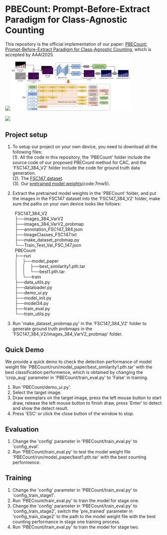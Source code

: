 # PBECount: Prompt-Before-Extract Paradigm for Class-Agnostic Counting
This repository is the official implementation of our paper: [PBECount: Prompt-Before-Extract Paradigm for Class-Agnostic Counting](https://temp), which is accepted by AAAI2025.

<img src="https://github.com/volcanoYcc/PBECount/raw/master/README_images/1.png" width="390px" /><img src="https://github.com/volcanoYcc/PBECount/raw/master/README_images/2.png" width="390px" />  

<img src="https://github.com/volcanoYcc/PBECount/raw/master/README_images/3.png" width="750px" />

## Project setup
1. To setup our project on your own device, you need to download all the following files:  
(1). All the code in this repository, the 'PBECount' folder include the source code of our proposed PBECount method for CAC, and the 'FSC147_384_V2' folder include the code for ground truth data generation.  
(2). The [FSC147 dataset](https://github.com/cvlab-stonybrook/LearningToCountEverything).  
(3). Our [pretrained model weights](https://pan.baidu.com/s/1mzpNd8hXpy6xrg0XBMYROg)(code:7mw5).

2. Extract the pretrained model weights in the 'PBECount' folder, and put the images in the FSC147 dataset into the 'FSC147_384_V2' folder, make sure the paths on your own device looks like follows:

&nbsp;&nbsp;&nbsp;&nbsp;&nbsp;&nbsp;&nbsp;&nbsp;FSC147_384_V2  
&nbsp;&nbsp;&nbsp;&nbsp;&nbsp;&nbsp;&nbsp;&nbsp;├──images_384_VarV2  
&nbsp;&nbsp;&nbsp;&nbsp;&nbsp;&nbsp;&nbsp;&nbsp;├──images_384_VarV2_probmap  
&nbsp;&nbsp;&nbsp;&nbsp;&nbsp;&nbsp;&nbsp;&nbsp;├──annotation_FSC147_384.json  
&nbsp;&nbsp;&nbsp;&nbsp;&nbsp;&nbsp;&nbsp;&nbsp;├──ImageClasses_FSC147.txt  
&nbsp;&nbsp;&nbsp;&nbsp;&nbsp;&nbsp;&nbsp;&nbsp;├──make_dataset_probmap.py  
&nbsp;&nbsp;&nbsp;&nbsp;&nbsp;&nbsp;&nbsp;&nbsp;└──Train_Test_Val_FSC_147.json  
&nbsp;&nbsp;&nbsp;&nbsp;&nbsp;&nbsp;&nbsp;&nbsp;PBECount  
&nbsp;&nbsp;&nbsp;&nbsp;&nbsp;&nbsp;&nbsp;&nbsp;├──run  
&nbsp;&nbsp;&nbsp;&nbsp;&nbsp;&nbsp;&nbsp;&nbsp;│&nbsp;&nbsp;&nbsp;&nbsp;├──model_paper  
&nbsp;&nbsp;&nbsp;&nbsp;&nbsp;&nbsp;&nbsp;&nbsp;│&nbsp;&nbsp;&nbsp;&nbsp;│&nbsp;&nbsp;&nbsp;&nbsp;├──best_similarity1.pth.tar  
&nbsp;&nbsp;&nbsp;&nbsp;&nbsp;&nbsp;&nbsp;&nbsp;│&nbsp;&nbsp;&nbsp;&nbsp;│&nbsp;&nbsp;&nbsp;&nbsp;└──best1.pth.tar  
&nbsp;&nbsp;&nbsp;&nbsp;&nbsp;&nbsp;&nbsp;&nbsp;│&nbsp;&nbsp;&nbsp;&nbsp;└──train  
&nbsp;&nbsp;&nbsp;&nbsp;&nbsp;&nbsp;&nbsp;&nbsp;├──data_utils.py  
&nbsp;&nbsp;&nbsp;&nbsp;&nbsp;&nbsp;&nbsp;&nbsp;├──dataloader.py  
&nbsp;&nbsp;&nbsp;&nbsp;&nbsp;&nbsp;&nbsp;&nbsp;├──demo_ui.py  
&nbsp;&nbsp;&nbsp;&nbsp;&nbsp;&nbsp;&nbsp;&nbsp;├──model_init.py  
&nbsp;&nbsp;&nbsp;&nbsp;&nbsp;&nbsp;&nbsp;&nbsp;├──model34.py  
&nbsp;&nbsp;&nbsp;&nbsp;&nbsp;&nbsp;&nbsp;&nbsp;├──train_eval.py  
&nbsp;&nbsp;&nbsp;&nbsp;&nbsp;&nbsp;&nbsp;&nbsp;└──train_utils.py  

3. Run 'make_dataset_probmap.py' in the 'FSC147_384_V2' folder to generate ground truth probmaps in the 'FSC147_384_V2/images_384_VarV2_probmap' folder.

## Quick Demo
We provide a quick demo to check the detection performance of model weight file 'PBECount/run/model_paper/best_similarity1.pth.tar' with the best classification performence, which is obtained by changing the 'crop_aug' parameter in 'PBECount/train_eval.py' to 'False' in training.
1. Run 'PBECount/demo_ui.py'.
2. Select the target image.
3. Draw exemplars on the target image, press the left mouse button to start draw, release the left mouse button to finish draw, press 'Enter' to detect and show the detect result.
4. Press 'ESC' or click the close button of the window to stop.

## Evaluation
1. Change the 'config' parameter in 'PBECount/train_eval.py' to 'config_eval'.
2. Run 'PBECount/train_eval.py' to test the model weight file 'PBECount/run/model_paper/best1.pth.tar' with the best counting performence.

## Training
1. Change the 'config' parameter in 'PBECount/train_eval.py' to 'config_train_stage1'.
2. Run 'PBECount/train_eval.py' to train the model for stage one.
3. Change the 'config' parameter in 'PBECount/train_eval.py' to 'config_train_stage2', switch the 'pre_trained' parameter in 'config_train_stage2' to the path to the model weight file with the best counting performance in stage one training process.
4. Run 'PBECount/train_eval.py' to train the model for stage two.

